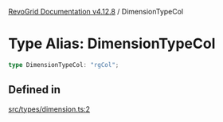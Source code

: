 [RevoGrid Documentation v4.12.8](README.md) / DimensionTypeCol

# Type Alias: DimensionTypeCol

```ts
type DimensionTypeCol: "rgCol";
```

## Defined in

[src/types/dimension.ts:2](https://github.com/revolist/revogrid/blob/c3ca1940d3bbc95c0549378ff25b8d267352be31/src/types/dimension.ts#L2)
